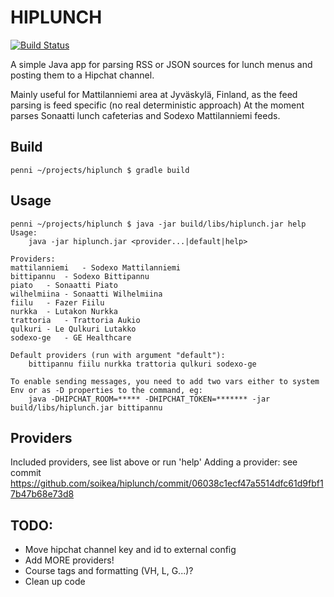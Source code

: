 # HIPLUNCH #

[![Build Status](https://travis-ci.com/soikea/hiplunch.svg?token=BwvYvsK33EqYoqbDsVYm&branch=master)](https://travis-ci.com/soikea/hiplunch)

A simple Java app for parsing RSS or JSON sources for lunch menus and posting them to a Hipchat channel.

Mainly useful for Mattilanniemi area at Jyväskylä, Finland, as the feed parsing is feed specific (no real deterministic approach) At the moment parses Sonaatti lunch cafeterias and Sodexo Mattilanniemi feeds.

## Build ##
```
penni ~/projects/hiplunch $ gradle build
```

## Usage ##
```
penni ~/projects/hiplunch $ java -jar build/libs/hiplunch.jar help
Usage:
	java -jar hiplunch.jar <provider...|default|help>

Providers:
mattilanniemi	- Sodexo Mattilanniemi
bittipannu	- Sodexo Bittipannu
piato	- Sonaatti Piato
wilhelmiina	- Sonaatti Wilhelmiina
fiilu	- Fazer Fiilu
nurkka	- Lutakon Nurkka
trattoria	- Trattoria Aukio
qulkuri	- Le Qulkuri Lutakko
sodexo-ge	- GE Healthcare

Default providers (run with argument "default"):
	bittipannu fiilu nurkka trattoria qulkuri sodexo-ge

To enable sending messages, you need to add two vars either to system Env or as -D properties to the command, eg:
	java -DHIPCHAT_ROOM=***** -DHIPCHAT_TOKEN=******* -jar build/libs/hiplunch.jar bittipannu
```

## Providers ##

Included providers, see list above or run 'help'
Adding a provider: see commit https://github.com/soikea/hiplunch/commit/06038c1ecf47a5514dfc61d9fbf17b47b68e73d8

## TODO: ##

- Move hipchat channel key and id to external config
- Add MORE providers!
- Course tags and formatting (VH, L, G...)?
- Clean up code
